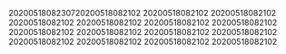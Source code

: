 2020051808230720200518082102
20200518082102
20200518082102
20200518082102
20200518082102
20200518082102
20200518082102
20200518082102
20200518082102
20200518082102
20200518082102
20200518082102
20200518082102
20200518082102
20200518082102
